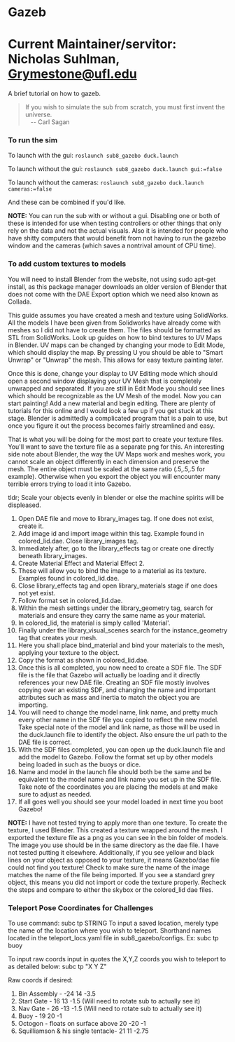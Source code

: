 # Gazeb

# Current Maintainer/servitor: Nicholas Suhlman, Grymestone@ufl.edu

A brief tutorial on how to gazeb.

> If you wish to simulate the sub from scratch, you must first invent the universe. <br>
> &nbsp;&nbsp;&nbsp;-- Carl Sagan

### To run the sim
To launch with the gui:
`roslaunch sub8_gazebo duck.launch`

To launch without the gui: `roslaunch sub8_gazebo duck.launch gui:=false`

To launch without the cameras: `roslaunch sub8_gazebo duck.launch cameras:=false`

And these can be combined if you'd like.

**NOTE:** You can run the sub with or without a gui. Disabling one or both of these is intended for use when testing controllers or other things that only rely on the data and not the actual visuals. Also it is intended for people who have shitty computers that would benefit from not having to run the gazebo window and the cameras (which saves a nontrival amount of CPU time).

### To add custom textures to models

You will need to install Blender from the website, not using sudo apt-get install, as this package manager downloads an older version of Blender that does not come with the DAE Export option which we need also known as Collada. 

This guide assumes you have created a mesh and texture using SolidWorks. All the models I have been given from Solidworks have already come with meshes so I did not have to create them. The files should be formatted as STL from SolidWorks.  Look up guides on how to bind textures to UV Maps in Blender. UV maps can be changed by changing your mode to Edit Mode, which should display the map. By pressing U you should be able to "Smart Unwrap" or "Unwrap" the mesh. This allows for easy texture painting later. 

Once this is done, change your display to UV Editing mode which should open a second window displaying your UV Mesh that is completely unwrapped and separated. If you are still in Edit Mode you should see lines which should be recognizable as the UV Mesh of the model. Now you can start painting! Add a new material and begin editing. There are plenty of tutorials for this online and I would look a few up if you get stuck at this stage. Blender is admittedly a complicated program that is a pain to use, but once you figure it out the process becomes fairly streamlined and easy.

That is what you will be doing for the most part to create your texture files. You'll want to save the texture file as a separate png for this. An interesting side note about Blender, the way the UV Maps work and meshes work, you cannot scale an object differently in each dimension and preserve the mesh. The entire object must be scaled at the same ratio (.5,.5,.5 for example). Otherwise when you export the object you will encounter many terrible errors trying to load it into Gazebo.

tldr; Scale your objects evenly in blender or else the machine spirits will be displeased.

1. Open DAE file and move to library_images tag. If one does not exist, create it.
2. Add image id and import image within this tag. Example found in colored_lid.dae. Close library_images tag.
3. Immediately after, go to the library_effects tag or create one directly beneath library_images.
4. Create Material Effect and Material Effect 2.
5. These will allow you to bind the image to a material as its texture. Examples found in colored_lid.dae.
6. Close library_effects tag and open library_materials stage if one does not yet exist.
7. Follow format set in colored_lid.dae.
8. Within the mesh settings under the library_geometry tag, search for materials and ensure they carry the same name as your material.
9. In colored_lid, the material is simply called 'Material'.
10. Finally under the library_visual_scenes search for the instance_geometry tag that creates your mesh.
11. Here you shall place bind_material and bind your materials to the mesh, applying your texture to the object.
12. Copy the format as shown in colored_lid.dae.
13. Once this is all completed, you now need to create a SDF file. The SDF file is the file that Gazebo will actually be loading and it directly references your new DAE file. Creating an SDF file mostly involves copying over an existing SDF, and changing the name and important attributes such as mass and inertia to match the object you are importing. 
14. You will need to change the model name, link name, and pretty much every other name in the SDF file you copied to reflect the new model. Take special note of the model and link name, as those will be used in the duck.launch file to identify the object. Also ensure the url path to the DAE file is correct. 
15. With the SDF files completed, you can open up the duck.launch file and add the model to Gazebo. Follow the format set up by other models being loaded in such as the buoys or dice. 
16. Name and model in the launch file should both be the same and be equivalent to the model name and link name you set up in the SDF file. Take note of the coordinates you are placing the models at and make sure to adjust as needed. 
17. If all goes well you should see your model loaded in next time you boot Gazebo!

**NOTE:** I have not tested trying to apply more than one texture. To create the texture, I used Blender. This created a texture wrapped around the mesh. I exported the texture file as a png as you can see in the bin folder of models. The image you use should be in the same directory as the dae file. I have not tested putting it elsewhere. Additionally, if you see yellow and black lines on your object as opposed to your  texture, it means Gazebo/dae file could not find you texture! Check to make sure the name of the image matches the name of the file being imported. If you see a standard grey object, this means you did not import or code the  texture properly. Recheck the steps and compare to either the skybox or the colored_lid dae files.  

### Teleport Pose Coordinates for Challenges
To use command: subc tp STRING
  To input a saved location, merely type the name of the location where you wish to teleport. Shorthand names located in the teleport_locs.yaml file in  sub8_gazebo/configs. Ex:
  subc tp buoy

  To input raw coords input in quotes the X,Y,Z coords you wish to teleport to as detailed below:
  subc tp "X Y Z"

Raw coords if desired:
1. Bin Assembly - -24 14 -3.5
2. Start Gate - 16 13 -1.5  (Will need to rotate sub to actually see it)
3. Nav Gate - 26 -13 -1.5 (Will need to rotate sub to actually see it)
4. Buoy - 19 20 -1
5. Octogon - floats on surface above 20 -20 -1
6. Squilliamson & his single tentacle- 21 11 -2.75
